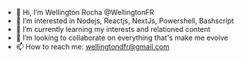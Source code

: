 - 👋 Hi, I’m Wellington Rocha @WellingtonFR
- 👀 I’m interested in Nodejs, Reactjs, NextJs, Powershell, Bashscript
- 🌱 I’m currently learning my interests and relationed content
- 💞️ I’m looking to collaborate on everything that's make me evolve
- 📫 How to reach me: wellingtondfr@gmail.com

<!---
WellingtonFR/WellingtonFR is a ✨ special ✨ repository because its `README.md` (this file) appears on your GitHub profile.
You can click the Preview link to take a look at your changes.
--->
